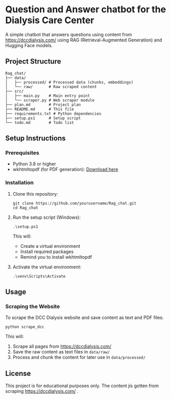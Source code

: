# Question and Answer chatbot for the Dialysis Care Center

A simple chatbot that answers questions using content from https://dccdialysis.com/ using RAG (Retrieval-Augmented Generation) and Hugging Face models.

## Project Structure

```
Rag_chat/
├── data/
│   ├── processed/ # Processed data (chunks, embeddings)
│   └── raw/       # Raw scraped content
├── src/
│   ├── main.py    # Main entry point
│   └── scraper.py # Web scraper module
├── plan.md        # Project plan
├── README.md      # This file
├── requirements.txt # Python dependencies
├── setup.ps1      # Setup script
└── todo.md        # Todo list
```

## Setup Instructions

### Prerequisites

- Python 3.8 or higher
- wkhtmltopdf (for PDF generation): [Download here](https://wkhtmltopdf.org/downloads.html)

### Installation

1. Clone this repository:
   ```
   git clone https://github.com/yourusername/Rag_chat.git
   cd Rag_chat
   ```

2. Run the setup script (Windows):
   ```
   .\setup.ps1
   ```

   This will:
   - Create a virtual environment
   - Install required packages
   - Remind you to install wkhtmltopdf

3. Activate the virtual environment:
   ```
   .\venv\Scripts\Activate
   ```

## Usage

### Scraping the Website

To scrape the DCC Dialysis website and save content as text and PDF files:

```
python scrape_dcc
```

This will:
1. Scrape all pages from https://dccdialysis.com/
2. Save the raw content as text files in `data/raw/`
4. Process and chunk the content for later use in `data/processed/`

## License

This project is for educational purposes only. The content jis gotten from scraping https://dccdialysis.com/ .
